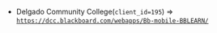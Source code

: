  - Delgado Community College(`client_id=195`) => [`https://dcc.blackboard.com/webapps/Bb-mobile-BBLEARN/`](https://dcc.blackboard.com/webapps/Bb-mobile-BBLEARN/)
